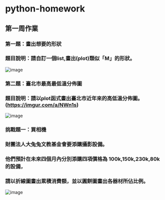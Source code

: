 # python-homework
## 第一周作業
### 第一題：畫出想要的形狀
### 題目說明：請自訂一個list,畫出(plot)類似「M」的形狀。
![image](https://github.com/percy830226/python-homework/blob/master/M.png)


### 第二題：臺北市最高最低溫分佈圖
### 題目說明：請以plot函式畫出臺北市近年來的高低溫分佈圖。(https://imgur.com/a/NWn1s)
![image](https://github.com/percy830226/python-homework/blob/master/tmp.png)


### 挑戰題一：買相機
### 財團法人大兔兔文教基金會要添購攝影設備。
### 他們預計在未來四個月內分別添購四項價格為 100k,150k,230k,80k的設備，
### 請以折線圖畫出累積消費額，並以圓餅圖畫出各器材所佔比例。
![image](https://github.com/percy830226/python-homework/blob/master/price.png)
